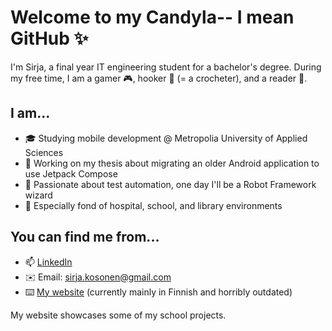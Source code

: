 # Welcome to my Candyla-- I mean GitHub ✨

I'm Sirja, a final year IT engineering student for a bachelor's degree. During my free time, I am a gamer :video_game:, hooker :yarn: (= a crocheter), and a reader 📖.

## I am...
- 🎓 Studying mobile development @ Metropolia University of Applied Sciences
- 🌱 Working on my thesis about migrating an older Android application to use Jetpack Compose
- 🧡 Passionate about test automation, one day I'll be a Robot Framework wizard
- :tulip: Especially fond of hospital, school, and library environments

<!--
## Some school project repos
- 💊 [Meds Memory](https://github.com/Digitaalitontut/Meds-Memory) from 1st year
- 🍎 [Scraps](https://github.com/soulyvap/scraps) from 2nd year (still in progress)
-->
## You can find me from...
- 📫 [LinkedIn](https://www.linkedin.com/in/sirja-kosonen-109944127/)
- ✉️ Email: sirja.kosonen@gmail.com
- ⌨️ [My website](http://minaunderthesky.weebly.com/) (currently mainly in Finnish and horribly outdated)

My website showcases some of my school projects.


<!--
**sirjak/sirjak** is a ✨ _special_ ✨ repository because its `README.md` (this file) appears on your GitHub profile.

Here are some ideas to get you started:

- 🔭 I’m currently working on ...
- 🌱 I’m currently learning ...
- 👯 I’m looking to collaborate on ...
- 🤔 I’m looking for help with ...
- 💬 Ask me about ...
- 📫 How to reach me: ...
- 😄 Pronouns: ...
- ⚡ Fun fact: ...
-->
